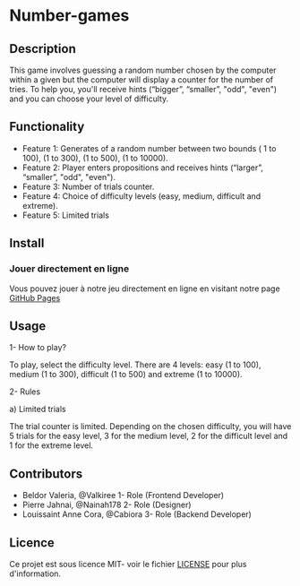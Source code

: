 # Number-games
 ## Description
 This game involves guessing a random number chosen by the computer within a given
 but the computer will display a counter for the number of tries. To help you, you'll receive hints (“bigger”, “smaller”, "odd", "even") and you can choose your level of difficulty.
 
 ## Functionality
 - Feature 1: Generates of a random number between two bounds ( 1 to 100), (1 to 300), (1 to 500), (1 to 10000).
 - Feature 2: Player enters propositions and receives hints (“larger”, “smaller”, "odd", "even").
 - Feature 3: Number of trials counter.
 - Feature 4: Choice of difficulty levels (easy, medium, difficult and extreme).
 - Feature 5: Limited trials

 ## Install
   ### Jouer directement en ligne 
 Vous pouvez jouer à notre jeu directement en ligne en visitant notre page [GitHub Pages]( https://cabiora.github.io/Number-games/)

 ## Usage
 1- How to play?
 
 To play, select the difficulty level. There are 4 levels: easy (1 to 100), medium (1 to 300), difficult (1 to 500) and extreme (1 to 10000).
 
 2- Rules
 
   a) Limited trials 
    
  The trial counter is limited. Depending on the chosen difficulty, you will have 5 trials for the easy level, 3 for the medium level, 2 for the difficult level and 1 for the extreme level.
  

 ## Contributors
 - Beldor Valeria, @Valkiree 1- Role (Frontend Developer)
 - Pierre Jahnai, @Nainah178 2- Role (Designer)
 - Louissaint Anne Cora, @Cabiora 3- Role (Backend Developer)
 
 ## Licence
 Ce projet est sous licence MIT- voir le fichier [LICENSE](LICENSE) pour plus d'information.
